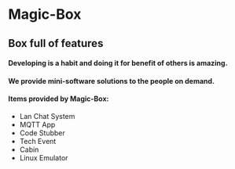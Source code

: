# Magic-Box
## Box full of features
#### Developing is a habit and doing it for benefit of others is amazing.
#### We provide mini-software solutions to the people on demand.
#### Items provided by Magic-Box:
* Lan Chat System
* MQTT App
* Code Stubber
* Tech Event
* Cabin
* Linux Emulator